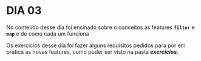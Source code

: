 # DIA 03

No conteúdo desse dia foi ensinado sobre o conceitos as features **`filter`** e **`map`** e de como cada um funciona

Os exercicios desse dia foi fazer alguns requisitos pedidos para por em pratica as  novas features, como poder ser visto na pasta **_exercicios_**.